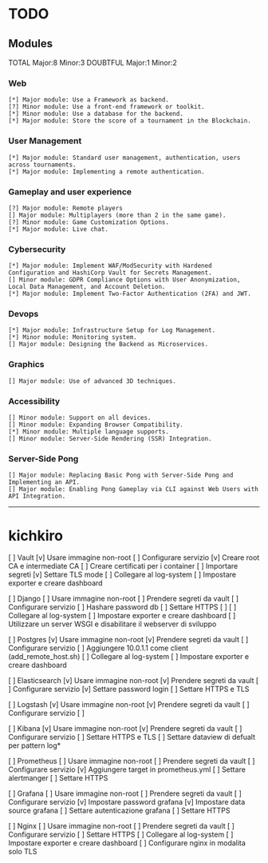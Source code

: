 # TODO

## Modules

TOTAL
	Major:8
	Minor:3
DOUBTFUL
	Major:1
	Minor:2

### Web
	[*] Major module: Use a Framework as backend.
	[?] Minor module: Use a front-end framework or toolkit.
	[*] Minor module: Use a database for the backend.
	[*] Major module: Store the score of a tournament in the Blockchain.
### User Management
	[*] Major module: Standard user management, authentication, users across tournaments.
	[*] Major module: Implementing a remote authentication.
### Gameplay and user experience
	[?] Major module: Remote players
	[] Major module: Multiplayers (more than 2 in the same game).
	[?] Minor module: Game Customization Options.
	[*] Major module: Live chat.
### Cybersecurity
	[*] Major module: Implement WAF/ModSecurity with Hardened Configuration and HashiCorp Vault for Secrets Management.
	[] Minor module: GDPR Compliance Options with User Anonymization, Local Data Management, and Account Deletion.
	[*] Major module: Implement Two-Factor Authentication (2FA) and JWT.
### Devops
	[*] Major module: Infrastructure Setup for Log Management.
	[*] Minor module: Monitoring system.
	[] Major module: Designing the Backend as Microservices.
### Graphics
	[] Major module: Use of advanced 3D techniques.
### Accessibility
	[] Minor module: Support on all devices.
	[] Minor module: Expanding Browser Compatibility.
	[*] Minor module: Multiple language supports.
	[] Minor module: Server-Side Rendering (SSR) Integration.
### Server-Side Pong
	[] Major module: Replacing Basic Pong with Server-Side Pong and Implementing an API.
	[] Major module: Enabling Pong Gameplay via CLI against Web Users with API Integration.

--------------------------------------------------------------------------------

# kichkiro

[ ] Vault 
	[v] Usare immagine non-root
	[ ] Configurare servizio
		[v] Creare root CA e intermediate CA
		[ ] Creare certificati per i container
		[ ] Importare segreti
		[v] Settare TLS mode
	[ ] Collegare al log-system
	[ ] Impostare exporter e creare dashboard

[ ] Django
	[ ] Usare immagine non-root
	[ ] Prendere segreti da vault
	[ ] Configurare servizio
		[ ] Hashare password db
		[ ] Settare HTTPS
		[ ] 
	[ ] Collegare al log-system
	[ ] Impostare exporter e creare dashboard
	[ ] Utilizzare un server WSGI e disabilitare il webserver di sviluppo

[ ] Postgres
	[v] Usare immagine non-root
	[v] Prendere segreti da vault
	[ ] Configurare servizio
		[ ] Aggiungere 10.0.1.1 come client (add_remote_host.sh)
	[ ] Collegare al log-system
	[ ] Impostare exporter e creare dashboard

[ ] Elasticsearch
	[v] Usare immagine non-root
	[v] Prendere segreti da vault
	[ ] Configurare servizio
		[v] Settare password login
		[ ] Settare HTTPS e TLS

[ ] Logstash
	[v] Usare immagine non-root
	[v] Prendere segreti da vault
	[ ] Configurare servizio
		[ ] 

[ ] Kibana
	[v] Usare immagine non-root
	[v] Prendere segreti da vault
	[ ] Configurare servizio
		[ ] Settare HTTPS e TLS
		[ ] Settare dataview di defualt per pattern log*

[ ] Prometheus
	[ ] Usare immagine non-root
	[ ] Prendere segreti da vault
	[ ] Configurare servizio
		[v] Aggiungere target in prometheus.yml
		[ ] Settare alertmanger
		[ ] Settare HTTPS

[ ] Grafana
	[ ] Usare immagine non-root
	[ ] Prendere segreti da vault
	[ ] Configurare servizio
		[v] Impostare password grafana
		[v] Impostare data source grafana
		[ ] Settare autenticazione grafana
		[ ] Settare HTTPS
	
[ ] Nginx
	[ ] Usare immagine non-root
	[ ] Prendere segreti da vault
	[ ] Configurare servizio
		[ ] Settare HTTPS
	[ ] Collegare al log-system
	[ ] Impostare exporter e creare dashboard
	[ ] Configurare nginx in modalita solo TLS

